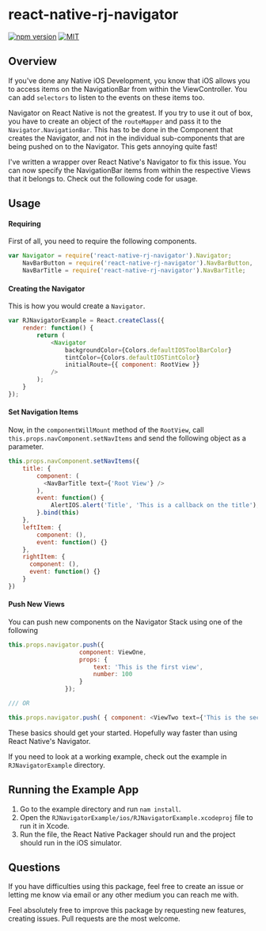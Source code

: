 # react-native-rj-navigator

[![npm version](https://badge.fury.io/js/react-native-rj-navigator.svg)](https://badge.fury.io/js/react-native-rj-navigator) [![MIT](https://img.shields.io/dub/l/vibe-d.svg)]()

## Overview

If you've done any Native iOS Development, you know that iOS allows you to access items on the NavigationBar from within the ViewController. You can add `selectors` to listen to the events on these items too.

Navigator on React Native is not the greatest. If you try to use it out of box, you have to create an object of the `routeMapper` and pass it to the `Navigator.NavigationBar`. This has to be done in the Component that creates the Navigator, and not in the individual sub-components that are being pushed on to the Navigator. This gets annoying quite fast!

I've written a wrapper over React Native's Navigator to fix this issue. You can now specify the NavigationBar items from within the respective Views that it belongs to. Check out the following code for usage.

## Usage

#### Requiring

First of all, you need to require the following components.

``` javascript
var Navigator = require('react-native-rj-navigator').Navigator;
	NavBarButton = require('react-native-rj-navigator').NavBarButton,
    NavBarTitle = require('react-native-rj-navigator').NavBarTitle;
```

#### Creating the Navigator

This is how you would create a `Navigator`.

``` javascript
var RJNavigatorExample = React.createClass({
    render: function() {
        return (
            <Navigator 
                backgroundColor={Colors.defaultIOSToolBarColor}
                tintColor={Colors.defaultIOSTintColor}
                initialRoute={{ component: RootView }} 
            />
        );
    }
});

```

#### Set Navigation Items

Now, in the `componentWillMount` method of the `RootView`, call `this.props.navComponent.setNavItems` and send the following object as a parameter.

``` javascript
this.props.navComponent.setNavItems({
	title: {
    	component: (
          <NavBarTitle text={'Root View'} />
	    ),
    	event: function() {
  			AlertIOS.alert('Title', 'This is a callback on the title');
		}.bind(this)
	},
	leftItem: {
      	component: (), 
      	event: function() {}
	},
	rightItem: {
      component: (),
      event: function() {}
	}
})
```

#### Push New Views

You can push new components on the Navigator Stack using one of the following

``` javascript
this.props.navigator.push({ 
                    component: ViewOne, 
                    props: {
                        text: 'This is the first view',
                        number: 100
                    }
                });

/// OR

this.props.navigator.push( { component: <ViewTwo text={'This is the second view.'} /> });
```

These basics should get your started. Hopefully way faster than using React Native's Navigator.

If you need to look at a working example, check out the example in `RJNavigatorExample` directory.



## Running the Example App

1. Go to the example directory and run `nam install`. 
2. Open the `RJNavigatorExample/ios/RJNavigatorExample.xcodeproj` file to run it in Xcode.
3. Run the file, the React Native Packager should run and the project should run in the iOS simulator.

## Questions

If you have difficulties using this package, feel free to create an issue or letting me know via email or any other medium you can reach me with.

Feel absolutely free to improve this package by requesting new features, creating issues. Pull requests are the most welcome.